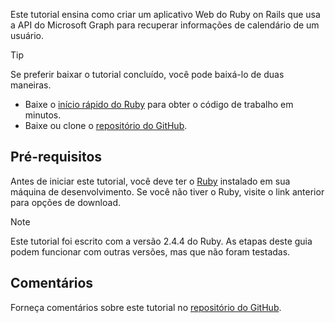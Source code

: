 <!-- markdownlint-disable MD002 MD041 -->

Este tutorial ensina como criar um aplicativo Web do Ruby on Rails que usa a API do Microsoft Graph para recuperar informações de calendário de um usuário.

> [!TIP]
> Se preferir baixar o tutorial concluído, você pode baixá-lo de duas maneiras.
>
> - Baixe o [início rápido do Ruby](https://developer.microsoft.com/graph/quick-start?platform=option-ruby) para obter o código de trabalho em minutos.
> - Baixe ou clone o [repositório do GitHub](https://github.com/microsoftgraph/msgraph-training-rubyrailsapp).

## <a name="prerequisites"></a>Pré-requisitos

Antes de iniciar este tutorial, você deve ter o [Ruby](https://www.ruby-lang.org/en/downloads/) instalado em sua máquina de desenvolvimento. Se você não tiver o Ruby, visite o link anterior para opções de download.

> [!NOTE]
> Este tutorial foi escrito com a versão 2.4.4 do Ruby. As etapas deste guia podem funcionar com outras versões, mas que não foram testadas.

## <a name="feedback"></a>Comentários

Forneça comentários sobre este tutorial no [repositório do GitHub](https://github.com/microsoftgraph/msgraph-training-rubyrailsapp).
